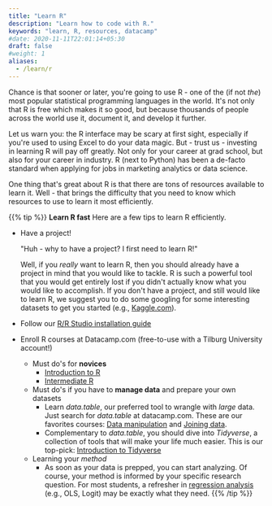 ```yaml
---
title: "Learn R"
description: "Learn how to code with R."
keywords: "learn, R, resources, datacamp"
#date: 2020-11-11T22:01:14+05:30
draft: false
#weight: 1
aliases:
  - /learn/r
---
```


Chance is that sooner or later, you're going to use R - one of the (if not *the*) most popular statistical
programming languages in the world. It's not only that R is free which makes
it so good, but because thousands of people across the world use it, document it, and
develop it further.

Let us warn you: the R interface may be scary at first sight, especially
if you're used to using Excel to do your data magic. But - trust us -
investing in learning R will pay off greatly. Not only for your career at
grad school, but also for your career in industry. R (next to Python) has been
a de-facto standard when applying for jobs in marketing analytics or data
science.

One thing that's great about R is that there are tons of resources available
to learn it. Well - that brings the difficulty that you need to know which
resources to use to learn it most efficiently.

{{% tip %}}
**Learn R fast**
Here are a few tips to learn R efficiently.

- Have a project!

  "Huh - why to have a project? I first need to learn R!"

  Well, if you *really* want to learn R, then you should already have a project in mind that you would like to tackle. R is such a powerful tool that you would get entirely lost if you didn't actually know what you would like to accomplish.
  If you don't have a project, and still would like to learn R, we suggest you to do some googling for some interesting datasets to get you started (e.g., [Kaggle.com](https://www.kaggle.com)).

- Follow our [R/R Studio installation guide](/building-blocks/configure-your-computer/statistics-and-computation/r/)
- Enroll R courses at Datacamp.com (free-to-use with a Tilburg University account!)
  - Must do's for **novices**
      - [Introduction to R](https://www.datacamp.com/courses/free-introduction-to-r)
      - [Intermediate R](https://www.datacamp.com/courses/intermediate-r)
  - Must do's if you have to **manage data** and prepare your own datasets
      - Learn *data.table*, our preferred tool to wrangle with *large* data. Just
      search for *data.table* at datacamp.com. These are our favorites courses: [Data manipulation](https://www.datacamp.com/courses/data-manipulation-in-r-with-datatable) and [Joining data](https://www.datacamp.com/courses/joining-data-in-r-with-datatable).
      - Complementary to *data.table*, you should dive into *Tidyverse*, a collection of tools that will make your life much easier. This is our top-pick: [Introduction to Tidyverse](https://www.datacamp.com/courses/introduction-to-the-tidyverse)
  - Learning your *method*
      - As soon as your data is prepped, you can start analyzing. Of course, your method is informed by your specific research question. For most students, a refresher in [regression analysis](https://www.datacamp.com/courses/multiple-and-logistic-regression) (e.g., OLS, Logit) may be exactly what they need.
{{% /tip %}}
